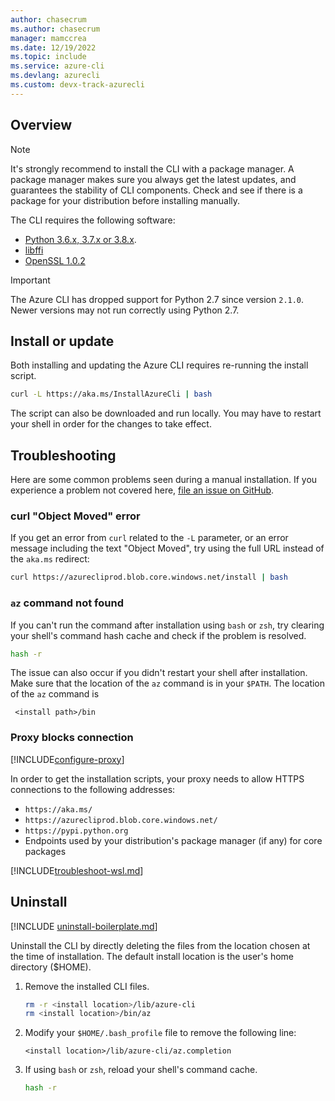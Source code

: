 ```yaml
---
author: chasecrum
ms.author: chasecrum
manager: mamccrea
ms.date: 12/19/2022
ms.topic: include
ms.service: azure-cli
ms.devlang: azurecli
ms.custom: devx-track-azurecli
---
```


## Overview

> [!NOTE]
> It's strongly recommend to install the CLI with a package manager. A package manager makes sure you always get the latest updates,
> and guarantees the stability of CLI components. Check and see if there is a package for your distribution before
> installing manually.

The CLI requires the following software:

* [Python 3.6.x, 3.7.x or 3.8.x](https://www.python.org/downloads/).
* [libffi](https://sourceware.org/libffi/)
* [OpenSSL 1.0.2](https://www.openssl.org/source/)

> [!IMPORTANT]
>
> The Azure CLI has dropped support for Python 2.7 since version `2.1.0`. Newer versions may not
> run correctly using Python 2.7.

## Install or update

Both installing and updating the Azure CLI requires re-running the install script.

```bash
curl -L https://aka.ms/InstallAzureCli | bash
```

The script can also be downloaded and run locally. You may have to restart your shell in order for the changes to take effect.

## Troubleshooting

Here are some common problems seen during a manual installation. If you experience a problem not covered here, [file an issue on GitHub](https://github.com/Azure/azure-cli/issues).

### curl "Object Moved" error

If you get an error from `curl` related to the `-L` parameter, or an error message including the text "Object Moved", try using
the full URL instead of the `aka.ms` redirect:

```bash
curl https://azurecliprod.blob.core.windows.net/install | bash
```

### `az` command not found

If you can't run the command after installation using `bash` or `zsh`, try clearing your shell's command hash cache and check if the problem is resolved.

```bash
hash -r
```

The issue can also occur if you didn't restart your shell after installation. Make sure that the location of the `az` command is in your `$PATH`. The location
of the `az` command is

```text
 <install path>/bin
```

### Proxy blocks connection

[!INCLUDE[configure-proxy](configure-proxy.md)]

In order to get the installation scripts, your proxy needs to allow HTTPS connections to the
following addresses:

* `https://aka.ms/`
* `https://azurecliprod.blob.core.windows.net/`
* `https://pypi.python.org`
* Endpoints used by your distribution's package manager (if any) for core packages

[!INCLUDE[troubleshoot-wsl.md](troubleshoot-wsl.md)]

## Uninstall

[!INCLUDE [uninstall-boilerplate.md](uninstall-boilerplate.md)]

Uninstall the CLI by directly deleting the files from the location chosen at the time of installation. The default install location is the user's home directory ($HOME).

1. Remove the installed CLI files.

   ```bash
   rm -r <install location>/lib/azure-cli
   rm <install location>/bin/az
   ```

2. Modify your `$HOME/.bash_profile` file to remove the following line:

   ```text
   <install location>/lib/azure-cli/az.completion
   ```

3. If using `bash` or `zsh`, reload your shell's command cache.

   ```bash
   hash -r
   ```
